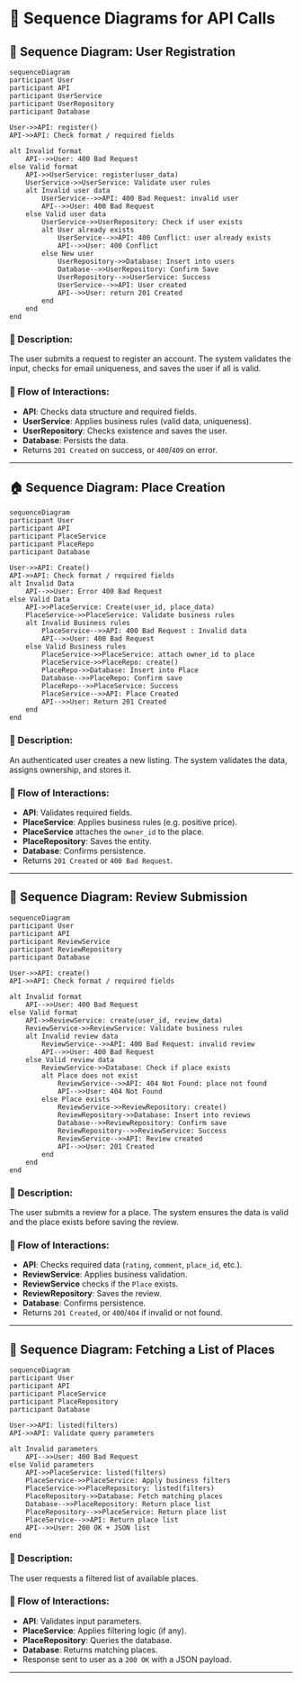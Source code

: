 
# 📲 Sequence Diagrams for API Calls


## 🧍 Sequence Diagram: User Registration
```mermaid
sequenceDiagram
participant User
participant API
participant UserService
participant UserRepository
participant Database

User->>API: register()
API->>API: Check format / required fields

alt Invalid format
    API-->>User: 400 Bad Request
else Valid format
    API->>UserService: register(user_data)
    UserService->>UserService: Validate user rules
    alt Invalid user data
        UserService-->>API: 400 Bad Request: invalid user
        API-->>User: 400 Bad Request
    else Valid user data
        UserService->>UserRepository: Check if user exists
        alt User already exists
            UserService-->>API: 400 Conflict: user already exists
            API-->>User: 400 Conflict
        else New user
            UserRepository->>Database: Insert into users
            Database-->>UserRepository: Confirm Save
            UserRepository-->>UserService: Success
            UserService-->>API: User created
            API-->>User: return 201 Created
        end
    end
end
```

### 🔹 Description:
The user submits a request to register an account. The system validates the input, checks for email uniqueness, and saves the user if all is valid.

### 🔸 Flow of Interactions:
- **API**: Checks data structure and required fields.
- **UserService**: Applies business rules (valid data, uniqueness).
- **UserRepository**: Checks existence and saves the user.
- **Database**: Persists the data.
- Returns `201 Created` on success, or `400`/`409` on error.

---

## 🏠 Sequence Diagram: Place Creation
```mermaid
sequenceDiagram
participant User
participant API
participant PlaceService
participant PlaceRepo
participant Database

User->>API: Create()
API->>API: Check format / required fields
alt Invalid Data
    API-->>User: Error 400 Bad Request
else Valid Data
    API->>PlaceService: Create(user_id, place_data)
    PlaceService->>PlaceService: Validate business rules
    alt Invalid Business rules
        PlaceService-->>API: 400 Bad Request : Invalid data
        API-->>User: 400 Bad Request
    else Valid Business rules
        PlaceService->>PlaceService: attach owner_id to place
        PlaceService->>PlaceRepo: create()
        PlaceRepo->>Database: Insert into Place
        Database-->>PlaceRepo: Confirm save
        PlaceRepo-->>PlaceService: Success
        PlaceService-->>API: Place Created
        API-->>User: Return 201 Created
    end
end
```

### 🔹 Description:
An authenticated user creates a new listing. The system validates the data, assigns ownership, and stores it.

### 🔸 Flow of Interactions:
- **API**: Validates required fields.
- **PlaceService**: Applies business rules (e.g. positive price).
- **PlaceService** attaches the `owner_id` to the place.
- **PlaceRepository**: Saves the entity.
- **Database**: Confirms persistence.
- Returns `201 Created` or `400 Bad Request`.

---

## 📝 Sequence Diagram: Review Submission
```mermaid
sequenceDiagram
participant User
participant API
participant ReviewService
participant ReviewRepository
participant Database

User->>API: create()
API->>API: Check format / required fields

alt Invalid format
    API-->>User: 400 Bad Request
else Valid format
    API->>ReviewService: create(user_id, review_data)
    ReviewService->>ReviewService: Validate business rules
    alt Invalid review data
        ReviewService-->>API: 400 Bad Request: invalid review
        API-->>User: 400 Bad Request
    else Valid review data
        ReviewService->>Database: Check if place exists
        alt Place does not exist
            ReviewService-->>API: 404 Not Found: place not found
            API-->>User: 404 Not Found
        else Place exists
            ReviewService->>ReviewRepository: create()
            ReviewRepository->>Database: Insert into reviews
            Database-->>ReviewRepository: Confirm save
            ReviewRepository-->>ReviewService: Success
            ReviewService-->>API: Review created
            API-->>User: 201 Created
        end
    end
end
```

### 🔹 Description:
The user submits a review for a place. The system ensures the data is valid and the place exists before saving the review.

### 🔸 Flow of Interactions:
- **API**: Checks required data (`rating`, `comment`, `place_id`, etc.).
- **ReviewService**: Applies business validation.
- **ReviewService** checks if the `Place` exists.
- **ReviewRepository**: Saves the review.
- **Database**: Confirms persistence.
- Returns `201 Created`, or `400`/`404` if invalid or not found.

---

## 🏡 Sequence Diagram: Fetching a List of Places
```mermaid
sequenceDiagram
participant User
participant API
participant PlaceService
participant PlaceRepository
participant Database

User->>API: listed(filters)
API->>API: Validate query parameters

alt Invalid parameters
    API-->>User: 400 Bad Request
else Valid parameters
    API->>PlaceService: listed(filters)
    PlaceService->>PlaceService: Apply business filters
    PlaceService->>PlaceRepository: listed(filters)
    PlaceRepository->>Database: Fetch matching places
    Database-->>PlaceRepository: Return place list
    PlaceRepository-->>PlaceService: Return place list
    PlaceService-->>API: Return place list
    API-->>User: 200 OK + JSON list
end
```

### 🔹 Description:
The user requests a filtered list of available places.

### 🔸 Flow of Interactions:
- **API**: Validates input parameters.
- **PlaceService**: Applies filtering logic (if any).
- **PlaceRepository**: Queries the database.
- **Database**: Returns matching places.
- Response sent to user as a `200 OK` with a JSON payload.

---
